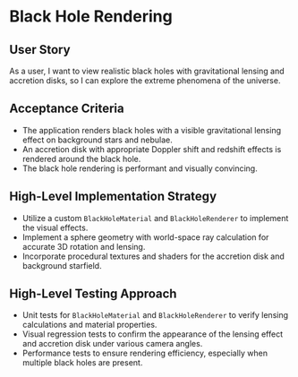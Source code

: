 # Black Hole Rendering

## User Story
As a user, I want to view realistic black holes with gravitational lensing and accretion disks, so I can explore the extreme phenomena of the universe.

## Acceptance Criteria
- The application renders black holes with a visible gravitational lensing effect on background stars and nebulae.
- An accretion disk with appropriate Doppler shift and redshift effects is rendered around the black hole.
- The black hole rendering is performant and visually convincing.

## High-Level Implementation Strategy
- Utilize a custom `BlackHoleMaterial` and `BlackHoleRenderer` to implement the visual effects.
- Implement a sphere geometry with world-space ray calculation for accurate 3D rotation and lensing.
- Incorporate procedural textures and shaders for the accretion disk and background starfield.

## High-Level Testing Approach
- Unit tests for `BlackHoleMaterial` and `BlackHoleRenderer` to verify lensing calculations and material properties.
- Visual regression tests to confirm the appearance of the lensing effect and accretion disk under various camera angles.
- Performance tests to ensure rendering efficiency, especially when multiple black holes are present. 